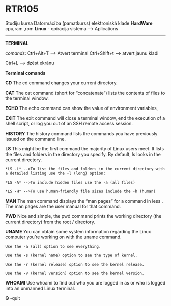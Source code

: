 # RTR105
Studiju kursa Datormācība (pamatkurss) elektroniskā klade
**HardWare** 
cpu,ram ,rom
**Linux** - opirācija sistēma --> Aplications

---------------------------------------------------------------------------------------------------------------

**TERMINAL**

*comands*:
Ctrl+Alt+T --> Atvert terminal 
Ctrl+Shift+t --> atvert jaunu kladi

Ctrl+L --> dzēst ekrānu 

  **Terminal comands**
  
  **CD**
    The cd command changes your current directory. 
    
  **CAT**
    The cat command (short for “concatenate”) lists the contents of files to the terminal window.
    
  **ECHO**
    The echo command can show the value of environment variables,
    
  **EXIT**
    The exit command will close a terminal window, end the execution of a shell script, or log you out of an SSH remote access session.
    
  **HISTORY**
    The history command lists the commands you have previously issued on the command line.
    
  **LS**
    This might be the first command the majority of Linux users meet. It lists the files and folders in the directory you specify. By default, ls looks in the current directory.
    
    *LS -L* -->To list the files and folders in the current directory with a detailed listing use the -l (long) option:
    
    *LS -A* -->To include hidden files use the -a (all files) 
    
    *LS -H* -->To use human-friendly file sizes include the -h (human) 
    
  **MAN**
    The man command displays the “man pages” for a command in less . The man pages are the user manual for that command. 
    
  **PWD**
    Nice and simple, the pwd command prints the working directory (the current directory) from the root / directory.
    
  **UNAME**
    You can obtain some system information regarding the Linux computer you’re working on with the uname command.
    

    Use the -a (all) option to see everything.
    
    Use the -s (kernel name) option to see the type of kernel.
    
    Use the -r (kernel release) option to see the kernel release.
    
    Use the -v (kernel version) option to see the kernel version.
    
    
  **WHOAMI**
    Use whoami to find out who you are logged in as or who is logged into an unmanned Linux terminal.  
    
  **Q** -quit 



    

